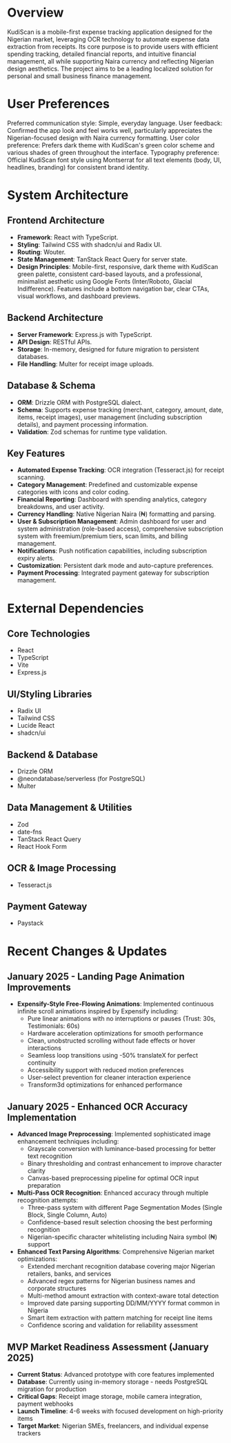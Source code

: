 # Overview

KudiScan is a mobile-first expense tracking application designed for the Nigerian market, leveraging OCR technology to automate expense data extraction from receipts. Its core purpose is to provide users with efficient spending tracking, detailed financial reports, and intuitive financial management, all while supporting Naira currency and reflecting Nigerian design aesthetics. The project aims to be a leading localized solution for personal and small business finance management.

# User Preferences

Preferred communication style: Simple, everyday language.
User feedback: Confirmed the app look and feel works well, particularly appreciates the Nigerian-focused design with Naira currency formatting.
User color preference: Prefers dark theme with KudiScan's green color scheme and various shades of green throughout the interface.
Typography preference: Official KudiScan font style using Montserrat for all text elements (body, UI, headlines, branding) for consistent brand identity.

# System Architecture

## Frontend Architecture
- **Framework**: React with TypeScript.
- **Styling**: Tailwind CSS with shadcn/ui and Radix UI.
- **Routing**: Wouter.
- **State Management**: TanStack React Query for server state.
- **Design Principles**: Mobile-first, responsive, dark theme with KudiScan green palette, consistent card-based layouts, and a professional, minimalist aesthetic using Google Fonts (Inter/Roboto, Glacial Indifference). Features include a bottom navigation bar, clear CTAs, visual workflows, and dashboard previews.

## Backend Architecture
- **Server Framework**: Express.js with TypeScript.
- **API Design**: RESTful APIs.
- **Storage**: In-memory, designed for future migration to persistent databases.
- **File Handling**: Multer for receipt image uploads.

## Database & Schema
- **ORM**: Drizzle ORM with PostgreSQL dialect.
- **Schema**: Supports expense tracking (merchant, category, amount, date, items, receipt images), user management (including subscription details), and payment processing information.
- **Validation**: Zod schemas for runtime type validation.

## Key Features
- **Automated Expense Tracking**: OCR integration (Tesseract.js) for receipt scanning.
- **Category Management**: Predefined and customizable expense categories with icons and color coding.
- **Financial Reporting**: Dashboard with spending analytics, category breakdowns, and user activity.
- **Currency Handling**: Native Nigerian Naira (₦) formatting and parsing.
- **User & Subscription Management**: Admin dashboard for user and system administration (role-based access), comprehensive subscription system with freemium/premium tiers, scan limits, and billing management.
- **Notifications**: Push notification capabilities, including subscription expiry alerts.
- **Customization**: Persistent dark mode and auto-capture preferences.
- **Payment Processing**: Integrated payment gateway for subscription management.

# External Dependencies

## Core Technologies
- React
- TypeScript
- Vite
- Express.js

## UI/Styling Libraries
- Radix UI
- Tailwind CSS
- Lucide React
- shadcn/ui

## Backend & Database
- Drizzle ORM
- @neondatabase/serverless (for PostgreSQL)
- Multer

## Data Management & Utilities
- Zod
- date-fns
- TanStack React Query
- React Hook Form

## OCR & Image Processing
- Tesseract.js

## Payment Gateway
- Paystack

# Recent Changes & Updates

## January 2025 - Landing Page Animation Improvements
- **Expensify-Style Free-Flowing Animations**: Implemented continuous infinite scroll animations inspired by Expensify including:
  - Pure linear animations with no interruptions or pauses (Trust: 30s, Testimonials: 60s)
  - Hardware acceleration optimizations for smooth performance
  - Clean, unobstructed scrolling without fade effects or hover interactions
  - Seamless loop transitions using -50% translateX for perfect continuity
  - Accessibility support with reduced motion preferences
  - User-select prevention for cleaner interaction experience
  - Transform3d optimizations for enhanced performance

## January 2025 - Enhanced OCR Accuracy Implementation
- **Advanced Image Preprocessing**: Implemented sophisticated image enhancement techniques including:
  - Grayscale conversion with luminance-based processing for better text recognition
  - Binary thresholding and contrast enhancement to improve character clarity
  - Canvas-based preprocessing pipeline for optimal OCR input preparation
- **Multi-Pass OCR Recognition**: Enhanced accuracy through multiple recognition attempts:
  - Three-pass system with different Page Segmentation Modes (Single Block, Single Column, Auto)
  - Confidence-based result selection choosing the best performing recognition
  - Nigerian-specific character whitelisting including Naira symbol (₦) support
- **Enhanced Text Parsing Algorithms**: Comprehensive Nigerian market optimizations:
  - Extended merchant recognition database covering major Nigerian retailers, banks, and services
  - Advanced regex patterns for Nigerian business names and corporate structures
  - Multi-method amount extraction with context-aware total detection
  - Improved date parsing supporting DD/MM/YYYY format common in Nigeria
  - Smart item extraction with pattern matching for receipt line items
  - Confidence scoring and validation for reliability assessment

## MVP Market Readiness Assessment (January 2025)
- **Current Status**: Advanced prototype with core features implemented
- **Database**: Currently using in-memory storage - needs PostgreSQL migration for production
- **Critical Gaps**: Receipt image storage, mobile camera integration, payment webhooks
- **Launch Timeline**: 4-6 weeks with focused development on high-priority items
- **Target Market**: Nigerian SMEs, freelancers, and individual expense trackers